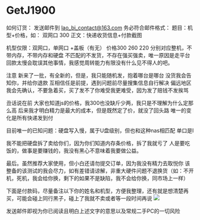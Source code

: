 # GetJ1900

如何订货：
发送邮件到 lao_bi_contact@163.com
务必符合邮件格式：
题目：机型+价格，如：  双网口 300
正文：快递收货信息+付款截图

机型仅限：双网口，单网口 +盖板（有无）
价格300 260 220
分别对应整机，不带内存，不带内存和硬盘
不匹配的不发货，不存在强买强卖，唯一原因是走平台回款太慢会耽误其他事情，我感觉周转能力有限没有什么见不得人的吧。

注意
新来了一批，有全新的，但是，我只能随机发，抱着哪台是哪台
没货我会告知你，并给你退款
互相信任是前提，遇到问题前尽量搜集信息自行解决
偏远地区我会先确认，不要急着买，买了发不了你难受我更难受，因为发了赔钱不发挨骂

丑话说在前
大家也知道js的价格，我300也没缺斤少两，我只是不理解为什么定那么高
后来我才明白精力是最大的成本，但是既然定了价，就没了回头路
唯一的变化是所有快递发到付

目前唯一的已知问题：硬盘写入慢，属于U盘级别，但也和这种nas相匹配
单口是I

我不能把硬盘拆了卖给你们，因为你们知道内存条价格，拆了我就亏了
人是要吃饭的，做事是要赚钱的，我没有黑心不意味着我要做公益。

最后。虽然推荐大家使用，但小白还请勿提交订单，因为我没有精力去取悦你
该整备的该测试的我会尽力，如有差错请谅解，非重大硬件问题不退换货（如：不开机，死机，我会给你换，剩下的如果不是缺陷，我不会给你换，同市场上一样）

下面是付款码，尽量备注以下你的姓名和机型，方便我整理，还有就是想清楚再买，可能会碰上同行黑子，碰上了我就不卖或者等一段时间再说
![](https://github.com/BICHENG/GetJ1900/blob/master/IMG_9960.JPG)

发送邮件即视为你已阅读且明白上述文字的意思以及常规二手PC的一切风险
